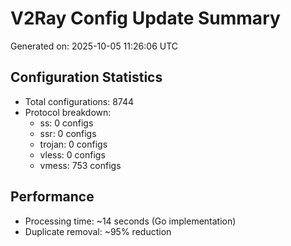 # V2Ray Config Update Summary
Generated on: 2025-10-05 11:26:06 UTC

## Configuration Statistics
- Total configurations: 8744
- Protocol breakdown:
  - ss: 0 configs
  - ssr: 0 configs
  - trojan: 0 configs
  - vless: 0 configs
  - vmess: 753 configs

## Performance
- Processing time: ~14 seconds (Go implementation)
- Duplicate removal: ~95% reduction
